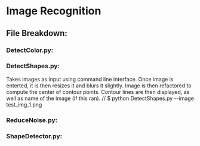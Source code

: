 # Image Recognition

## File Breakdown:

### DetectColor.py:

### DetectShapes.py:
Takes images as input using command line interface.  Once image is enterted, it is then resizes it and blurs it slightly.  Image is then refactored to compute the center of contour points.  Contour lines are then displayed, as well as name of the image (if this ran). 
 // $ python DetectShapes.py --image test_img_1.png

### ReduceNoise.py:

### ShapeDetector.py:
